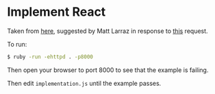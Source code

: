 Implement React
===============

Taken from [here](https://codepen.io/gaearon/pen/gWWZgR), suggested by Matt Larraz
in response to [this](https://twitter.com/josh_cheek/status/894045555617345536)
request.

To run:

```sh
$ ruby -run -ehttpd . -p8000
```

Then open your browser to port 8000 to see that the example is failing.

Then edit `implementation.js` until the example passes.
